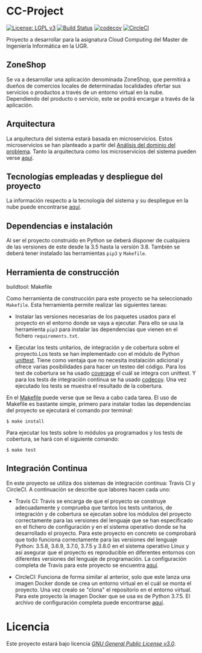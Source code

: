 # CC-Project
[![License: LGPL v3](https://img.shields.io/badge/License-GPL%20v3-blue.svg)](https://www.gnu.org/licenses/gpl-3.0)  [![Build Status](https://travis-ci.com/pabloluque14/CC-Project.svg?branch=master)](https://travis-ci.com/pabloluque14/CC-Project)
[![codecov](https://codecov.io/gh/pabloluque14/CC-Project/branch/master/graph/badge.svg)](https://codecov.io/gh/pabloluque14/CC-Project) [![CircleCI](https://circleci.com/gh/pabloluque14/CC-Project.svg?style=svg)](https://circleci.com/gh/pabloluque14/CC-Project)



Proyecto a desarrollar para la asignatura Cloud Computing del Master de Ingeniería Informática en la UGR.

## ZoneShop

Se va a desarrollar una aplicación denominada ZoneShop, que permitirá a dueños de comercios locales de determinadas localidades ofertar sus servicios o productos a través de un entorno virtual en la nube. Dependiendo del producto o servicio, este se podrá encargar a través de la aplicación.

## Arquitectura

La arquitectura del sistema estará basada en microservicios. Estos microservicios se han planteado a partir del [Análisis del dominio del problema](docs/ddd.md). Tanto la arquitectura como los microservicios del sistema pueden verse [aquí](docs/arquitectura.md).


## Tecnologías empleadas y despliegue del proyecto
La información respecto a la tecnología del sistema y su despliegue en la nube puede encontrarse [aquí](docs/arquitectura.md).

## Dependencias e instalación
Al ser el proyecto construido en Python se deberá disponer de cualquiera de las versiones de este desde la 3.5 hasta la versión 3.8. También se deberá tener instalado las herramientas `pip3` y `Makefile`.

## Herramienta de construcción
buildtool: Makefile

Como herramienta de construcción para este proyecto se ha seleccionado `Makefile`. Esta herramienta permite realizar las siguientes tareas:

  - Instalar las versiones necesarias de los paquetes usados para el proyecto en el entorno donde se vaya a ejecutar. Para ello se usa la herramienta `pip3` para instalar las dependencias que vienen en el fichero `requirements.txt`.

  - Ejecutar los tests unitarios, de integración y de cobertura sobre el proyecto.Los tests se han implementado con el módulo de Python [unittest](https://docs.python.org/3/library/unittest.html). Tiene como ventaja que no necesita instalación adicional y ofrece varias posibilidades para hacer un testeo del código. Para los test de cobertura se ha usado [coverage](https://coverage.readthedocs.io/en/coverage-5.0/#quick-start) el cuál se integra con unittest. Y para los tests de integración continua se ha usado [codecov](https://codecov.io/). Una vez ejecutado los tests se muestra el resultado de la cobertura.

En el [Makefile](Makefile) puede verse que se lleva a cabo cada tarea.
El uso de Makefile es bastante simple, primero para instalar todas las dependencias del proyecto se ejecutará el comando por terminal:

```
$ make install
```

Para ejecutar los tests sobre lo módulos ya programados y los tests de cobertura, se hará con el siguiente comando:

```
$ make test
```

## Integración Continua
En este proyecto se utiliza dos sistemas de integración continua: Travis CI y CircleCI. A continuación se describe que labores hacen cada uno:
+ Travis CI: Travis se encarga de que el proyecto se construye adecuadamente y comprueba que tantos los tests unitarios, de integración y de cobertura se ejecutan sobre los módulos del proyecto correctamente para las versiones del lenguaje que se han especificado en el fichero de configuración y en el sistema operativo donde se ha desarrollado el proyecto. Para este proyecto en concreto se comprobará que todo funciona correctamente para las versiones del lenguaje Python: 3.5.8, 3.6.9, 3.7.0, 3.7.5 y 3.8.0 en el sistema operativo Linux y así asegurar que el proyecto es reproducible en diferentes entornos con diferentes versiones del lenguaje de programación. La configuración completa de Travis para este proyecto se encuentra [aquí](.travis.yml).

+ CircleCI: Funciona de forma similar al anterior, solo que este lanza una imagen Docker donde se crea un entorno virtual en el cuál se monta el proyecto. Una vez crealo se "clona" el repositorio en el entorno virtual. Para este proyecto la imagen Docker que se usa es de Python 3.7.5. El archivo de configuración completa puede encontrarse [aquí](.circleci/config.yml).


# Licencia
Este proyecto estará bajo licencia [*GNU General Public License v3.0*](https://github.com/pabloluque14/CC-Project/blob/master/LICENSE).
